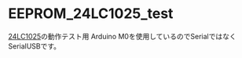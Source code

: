 # EEPROM_24LC1025_test

<a href="http://akizukidenshi.com/catalog/g/gI-02525/">24LC1025</a>の動作テスト用 Arduino M0を使用しているのでSerialではなくSerialUSBです。
